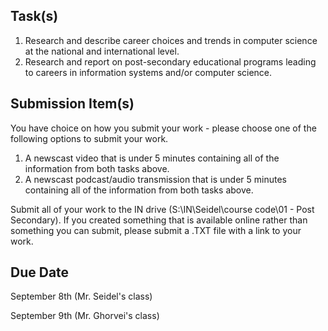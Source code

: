 Task(s)
-------
1. Research and describe career choices and trends in computer science at the national and international level.
2. Research and report on post-secondary educational programs leading to careers in information systems and/or computer science.

Submission Item(s)
------------------
You have choice on how you submit your work - please choose one of the following options to submit your work.

1. A newscast video that is under 5 minutes containing all of the information from both tasks above.
2. A newscast podcast/audio transmission that is under 5 minutes containing all of the information from both tasks above.

Submit all of your work to the IN drive (S:\IN\Seidel\course code\01 - Post Secondary). If you created something that is available online rather than something you can submit, please submit a .TXT file with a link to your work.

Due Date
--------
September 8th (Mr. Seidel's class)

September 9th (Mr. Ghorvei's class)

